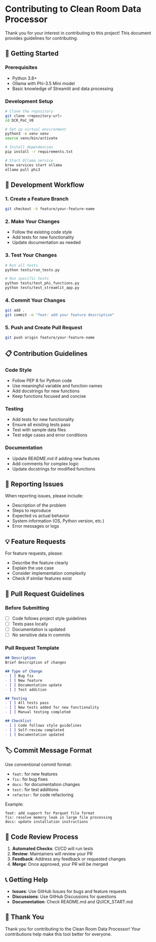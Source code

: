 # Contributing to Clean Room Data Processor

Thank you for your interest in contributing to this project! This document provides guidelines for contributing.

## 🚀 Getting Started

### Prerequisites
- Python 3.8+
- Ollama with Phi-3.5 Mini model
- Basic knowledge of Streamlit and data processing

### Development Setup
```bash
# Clone the repository
git clone <repository-url>
cd DCR_PoC_V0

# Set up virtual environment
python3 -m venv venv
source venv/bin/activate

# Install dependencies
pip install -r requirements.txt

# Start Ollama service
brew services start ollama
ollama pull phi3
```

## 🔧 Development Workflow

### 1. Create a Feature Branch
```bash
git checkout -b feature/your-feature-name
```

### 2. Make Your Changes
- Follow the existing code style
- Add tests for new functionality
- Update documentation as needed

### 3. Test Your Changes
```bash
# Run all tests
python tests/run_tests.py

# Run specific tests
python tests/test_phi_functions.py
python tests/test_streamlit_app.py
```

### 4. Commit Your Changes
```bash
git add .
git commit -m "feat: add your feature description"
```

### 5. Push and Create Pull Request
```bash
git push origin feature/your-feature-name
```

## 📋 Contribution Guidelines

### Code Style
- Follow PEP 8 for Python code
- Use meaningful variable and function names
- Add docstrings for new functions
- Keep functions focused and concise

### Testing
- Add tests for new functionality
- Ensure all existing tests pass
- Test with sample data files
- Test edge cases and error conditions

### Documentation
- Update README.md if adding new features
- Add comments for complex logic
- Update docstrings for modified functions

## 🐛 Reporting Issues

When reporting issues, please include:
- Description of the problem
- Steps to reproduce
- Expected vs actual behavior
- System information (OS, Python version, etc.)
- Error messages or logs

## 💡 Feature Requests

For feature requests, please:
- Describe the feature clearly
- Explain the use case
- Consider implementation complexity
- Check if similar features exist

## 📝 Pull Request Guidelines

### Before Submitting
- [ ] Code follows project style guidelines
- [ ] Tests pass locally
- [ ] Documentation is updated
- [ ] No sensitive data in commits

### Pull Request Template
```markdown
## Description
Brief description of changes

## Type of Change
- [ ] Bug fix
- [ ] New feature
- [ ] Documentation update
- [ ] Test addition

## Testing
- [ ] All tests pass
- [ ] New tests added for new functionality
- [ ] Manual testing completed

## Checklist
- [ ] Code follows style guidelines
- [ ] Self-review completed
- [ ] Documentation updated
```

## 🏷️ Commit Message Format

Use conventional commit format:
- `feat:` for new features
- `fix:` for bug fixes
- `docs:` for documentation changes
- `test:` for test additions
- `refactor:` for code refactoring

Example:
```
feat: add support for Parquet file format
fix: resolve memory leak in large file processing
docs: update installation instructions
```

## 🤝 Code Review Process

1. **Automated Checks**: CI/CD will run tests
2. **Review**: Maintainers will review your PR
3. **Feedback**: Address any feedback or requested changes
4. **Merge**: Once approved, your PR will be merged

## 📞 Getting Help

- **Issues**: Use GitHub Issues for bugs and feature requests
- **Discussions**: Use GitHub Discussions for questions
- **Documentation**: Check README.md and QUICK_START.md

## 🙏 Thank You

Thank you for contributing to the Clean Room Data Processor! Your contributions help make this tool better for everyone. 
